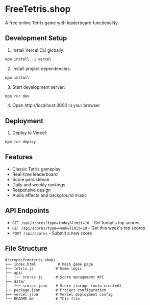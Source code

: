# FreeTetris.shop

A free online Tetris game with leaderboard functionality.

## Development Setup

1. Install Vercel CLI globally:
```bash
npm install -g vercel
```

2. Install project dependencies:
```bash
npm install
```

3. Start development server:
```bash
npm run dev
```

4. Open http://localhost:3000 in your browser

## Deployment

1. Deploy to Vercel:
```bash
npm run deploy
```

## Features

- Classic Tetris gameplay
- Real-time leaderboard
- Score persistence
- Daily and weekly rankings
- Responsive design
- Audio effects and background music

## API Endpoints

- `GET /api/scores?type=today&limit=10` - Get today's top scores
- `GET /api/scores?type=week&limit=10` - Get this week's top scores
- `POST /api/scores` - Submit a new score

## File Structure

```
d:\repo\freeteris.shop\
├── index.html          # Main game page
├── tetris.js          # Game logic
├── api/
│   └── scores.js      # Score management API
├── data/
│   └── scores.json    # Score storage (auto-created)
├── package.json       # Project configuration
├── vercel.json        # Vercel deployment config
└── README.md          # This file
```
